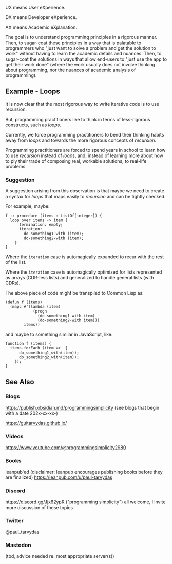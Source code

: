 
UX means User eXperience.

DX means Developer eXperience.

AX means Academic eXplanation.

The goal is to understand programming principles in a rigorous manner.  Then, to sugar-coat these principles in a way that is palatable to programmers who "just want to solve a problem and get the solution to work" without having to learn the academic details and nuances.  Then, to sugar-coat the solutions in ways that allow end-users to "just use the app to get their work done" (where the work usually does not involve thinking about programming, nor the nuances of academic analysis of programming).

## Example - Loops
It is now clear that the most rigorous way to write iterative code is to use recursion.

But, programming practitioners like to think in terms of less-rigorous constructs, such as *loops*.

Currently, we force programming practitioners to bend their thinking habits away from *loops* and towards the more rigorous concepts of *recursion*.

Programming practitioners are forced to spend years in school to learn how to use *recursion* instead of *loops*, and, instead of learning more about how to ply their trade of composing real, workable solutions, to real-life problems.

### Suggestion
A suggestion arising from this observation is that maybe we need to create a syntax for *loops* that maps easily to *recursion* and can be tightly checked.

For example, maybe:

```
f :: procedure (items : ListOf[integer]) {
  loop over items -> item {
      termination: empty;
      iteration: 
        do-something1-with (item); 
        do-something2-with (item);
    }
}
```
Where the `iteration` case is automagically expanded to recur with the rest of the list.

Where the `iteration` case is automagically optimized for lists represented as arrays (CDR-less lists) and generalized to handle general lists (with CDRs).

The above piece of code might be transpiled to Common Lisp as:

```
(defun f (items)
  (mapc #'(lambda (item) 
            (progn 
              (do-something1-with item) 
              (do-something2-with item)))
        items))
```

and maybe to something similar in JavaScript, like:

```
function f (items) {
  items.forEach (item =>  {
      do_something1_with(item));
      do_something2_with(item));
    });
}
```

## See Also
### Blogs
https://publish.obsidian.md/programmingsimplicity (see blogs that begin with a date 202x-xx-xx-)

https://guitarvydas.github.io/
### Videos
https://www.youtube.com/@programmingsimplicity2980
### Books
leanpub'ed (disclaimer: leanpub encourages publishing books before they are finalized)
https://leanpub.com/u/paul-tarvydas
### Discord
https://discord.gg/Jjx62ypR  ("programming simplicity") all welcome, I invite more discussion of these topics
### Twitter
@paul_tarvydas
### Mastodon
(tbd, advice needed re. most appropriate server(s))

<script src="https://utteranc.es/client.js" 
        repo="guitarvydas/guitarvydas.github.io" 
        issue-term="pathname" 
        theme="github-light" 
        crossorigin="anonymous" 
        async> 
</script> 
